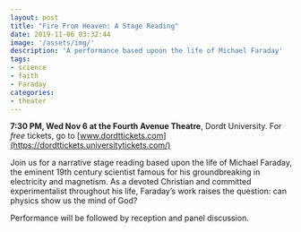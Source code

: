 ```yaml
---
layout: post
title: "Fire From Heaven: A Stage Reading"
date: 2019-11-06 03:32:44
image: '/assets/img/'
description: 'A performance based upoon the life of Michael Faraday'
tags:
- science
- faith
- Faraday
categories:
- theater
---
```


**7:30 PM, Wed Nov 6 at the Fourth Avenue Theatre**, Dordt University. For *free* tickets, go to [www.dordttickets.com](https://dordttickets.universitytickets.com/)

Join us for a narrative stage reading based upon the life of Michael Faraday, the eminent 19th century scientist famous for his groundbreaking in electricity and magnetism. As a devoted Christian and committed experimentalist throughout his life, Faraday’s work raises the question: can physics show us the mind of God?

Performance will be followed by reception and panel discussion.
